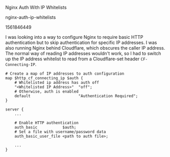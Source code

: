 Nginx Auth With IP Whitelists

nginx-auth-ip-whitelists

1561846449

I was looking into a way to configure Nginx to require basic HTTP authentication
but to skip authentication for specific IP addresses.  I was also running Nginx
behind Cloudflare, which obscures the caller IP address.  The normal way of
reading IP addresses wouldn't work, so I had to switch up the IP address whitelist
to read from a Cloudflare-set header `CF-Connecting-IP`.

```
# Create a map of IP addresses to auth configuration
map $http_cf_connecting_ip $auth {
    # Whitelisted ip address has auth off
    "<Whitelisted IP Address>"  "off";
    # Otherwise, auth is enabled
    default                     "Authentication Required";
}

server {
    ...

    # Enable HTTP authentication
    auth_basic           $auth;
    # Set a file with username/password data
    auth_basic_user_file <path to auth file>;

    ...
}
```
